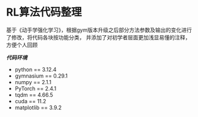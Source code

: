 # RL算法代码整理
基于《动手学强化学习》，根据gym版本升级之后部分方法参数及输出的变化进行了修改，将代码各块按功能分类，
并添加了对初学者层面更加浅显易懂的注释，方便个人回顾

***代码环境***
- python == 3.12.4
- gymnasium == 0.29.1
- numpy == 2.1.1
- PyTorch == 2.4.1
- tqdm == 4.66.5
- cuda == 11.2
- matplotlib == 3.9.2
